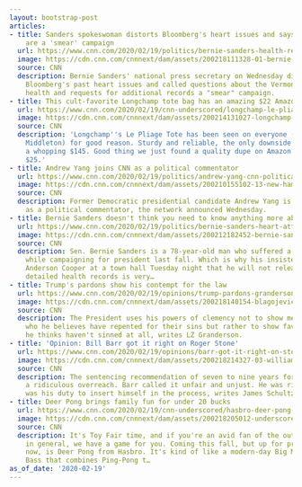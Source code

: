 ```yaml
---
layout: bootstrap-post
articles:
- title: Sanders spokeswoman distorts Bloomberg's heart issues and says health questions
    are a 'smear' campaign
  url: https://www.cnn.com/2020/02/19/politics/bernie-sanders-health-records-cnntv/index.html
  image: https://cdn.cnn.com/cnnnext/dam/assets/200218111328-01-bernie-sanders-0216-super-tease.jpg
  source: CNN
  description: Bernie Sanders' national press secretary on Wednesday distorted Michael
    Bloomberg's past heart issues and called questions about the Vermont senator's
    health and requests for additional records a "smear" campaign.
- title: This cult-favorite Longchamp tote bag has an amazing $22 Amazon dupe
  url: https://www.cnn.com/2020/02/19/cnn-underscored/longchamp-le-pliage-tote-amazon-dupe/index.html
  image: https://cdn.cnn.com/cnnnext/dam/assets/200214131027-longchamp-lead-super-tease.jpg
  source: CNN
  description: 'Longchamp''s Le Pliage Tote has been seen on everyone (including Kate
    Middleton) for good reason. Sturdy and reliable, the only downside is the price:
    a whopping $145. Good thing we just found a quality dupe on Amazon for less than
    $25.'
- title: Andrew Yang joins CNN as a political commentator
  url: https://www.cnn.com/2020/02/19/politics/andrew-yang-cnn-political-commentator/index.html
  image: https://cdn.cnn.com/cnnnext/dam/assets/200210155102-13-new-hampshire-yang-0208-super-tease.jpg
  source: CNN
  description: Former Democratic presidential candidate Andrew Yang is joining CNN
    as a political commentator, the network announced Wednesday.
- title: Bernie Sanders doesn't think you need to know anything more about his health
  url: https://www.cnn.com/2020/02/19/politics/bernie-sanders-heart-attack-2020/index.html
  image: https://cdn.cnn.com/cnnnext/dam/assets/200212182452-bernie-sanders-super-tease.jpg
  source: CNN
  description: Sen. Bernie Sanders is a 78-year-old man who suffered a heart attack
    while campaigning for president last fall. Which is why his insistence to CNN's
    Anderson Cooper at a town hall Tuesday night that he will not release any more
    detailed health records is very…
- title: Trump's pardons show his contempt for the law
  url: https://www.cnn.com/2020/02/19/opinions/trump-pardons-granderson/index.html
  image: https://cdn.cnn.com/cnnnext/dam/assets/200218140154-blagojevich-trump-split-super-tease.jpg
  source: CNN
  description: The President uses his powers of clemency not to show mercy to those
    who he believes have repented for their sins but rather to show favor to those
    he thinks haven't sinned at all, writes LZ Granderson.
- title: 'Opinion: Bill Barr got it right on Roger Stone'
  url: https://www.cnn.com/2020/02/19/opinions/barr-got-it-right-on-stone-opinion-schultz/index.html
  image: https://cdn.cnn.com/cnnnext/dam/assets/200218214327-03-william-barr-lead-image-super-tease.jpg
  source: CNN
  description: The sentencing recommendation of seven to nine years for Stone was
    a ridiculous overreach. Barr called it unfair and unjust. He was right and it
    was his duty to insert himself in the process, writes James Schultz
- title: Deer Pong brings family fun for under 20 bucks
  url: https://www.cnn.com/2020/02/19/cnn-underscored/hasbro-deer-pong-game-pricing-features/index.html
  image: https://cdn.cnn.com/cnnnext/dam/assets/200218205012-underscored-deer-pong-lead-2-super-tease.jpg
  source: CNN
  description: It's Toy Fair time, and if you're an avid fan of the outdoors, or deer
    in general, we have a game for you. Coming this fall, but up for preorder right
    now, is Deer Pong from Hasbro. It's kind of like a modern-day Big Mouth Billy
    Bass that combines Ping-Pong t…
as_of_date: '2020-02-19'
---
```


